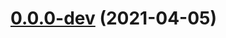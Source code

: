 # [0.0.0-dev](https://github.com/AlexRogalskiy/github-action-json-fields/compare/v2.0.1...v0.0.0-dev) (2021-04-05)
